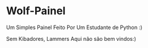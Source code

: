 # Wolf-Painel
Um Simples Painel Feito Por Um Estudante de Python :)


Sem Kibadores, Lammers Aqui não são bem vindos:)
